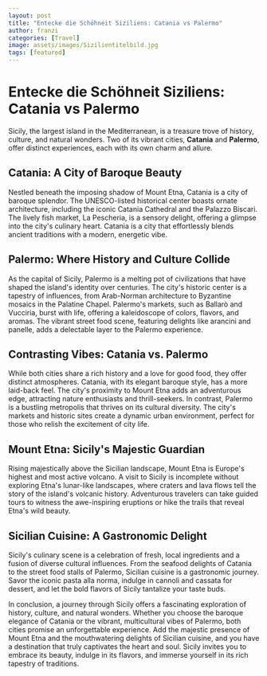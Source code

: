 ```yaml
---
layout: post
title: "Entecke die Schöhneit Siziliens: Catania vs Palermo"
author: franzi
categories: [Travel]
image: assets/images/Sizilientitelbild.jpg
tags: [featured]
---
```


# Entecke die Schöhneit Siziliens: Catania vs Palermo

Sicily, the largest island in the Mediterranean, is a treasure trove of history, culture, and natural wonders. Two of its vibrant cities, **Catania** and **Palermo**, offer distinct experiences, each with its own charm and allure.

## Catania: A City of Baroque Beauty

Nestled beneath the imposing shadow of Mount Etna, Catania is a city of baroque splendor. The UNESCO-listed historical center boasts ornate architecture, including the iconic Catania Cathedral and the Palazzo Biscari. The lively fish market, La Pescheria, is a sensory delight, offering a glimpse into the city's culinary heart. Catania is a city that effortlessly blends ancient traditions with a modern, energetic vibe.

## Palermo: Where History and Culture Collide

As the capital of Sicily, Palermo is a melting pot of civilizations that have shaped the island's identity over centuries. The city's historic center is a tapestry of influences, from Arab-Norman architecture to Byzantine mosaics in the Palatine Chapel. Palermo's markets, such as Ballarò and Vucciria, burst with life, offering a kaleidoscope of colors, flavors, and aromas. The vibrant street food scene, featuring delights like arancini and panelle, adds a delectable layer to the Palermo experience.

## Contrasting Vibes: Catania vs. Palermo

While both cities share a rich history and a love for good food, they offer distinct atmospheres. Catania, with its elegant baroque style, has a more laid-back feel. The city's proximity to Mount Etna adds an adventurous edge, attracting nature enthusiasts and thrill-seekers. In contrast, Palermo is a bustling metropolis that thrives on its cultural diversity. The city's markets and historic sites create a dynamic urban environment, perfect for those who relish the excitement of city life.

## Mount Etna: Sicily's Majestic Guardian

Rising majestically above the Sicilian landscape, Mount Etna is Europe's highest and most active volcano. A visit to Sicily is incomplete without exploring Etna's lunar-like landscapes, where craters and lava flows tell the story of the island's volcanic history. Adventurous travelers can take guided tours to witness the awe-inspiring eruptions or hike the trails that reveal Etna's wild beauty.

## Sicilian Cuisine: A Gastronomic Delight

Sicily's culinary scene is a celebration of fresh, local ingredients and a fusion of diverse cultural influences. From the seafood delights of Catania to the street food stalls of Palermo, Sicilian cuisine is a gastronomic journey. Savor the iconic pasta alla norma, indulge in cannoli and cassata for dessert, and let the bold flavors of Sicily tantalize your taste buds.

In conclusion, a journey through Sicily offers a fascinating exploration of history, culture, and natural wonders. Whether you choose the baroque elegance of Catania or the vibrant, multicultural vibes of Palermo, both cities promise an unforgettable experience. Add the majestic presence of Mount Etna and the mouthwatering delights of Sicilian cuisine, and you have a destination that truly captivates the heart and soul. Sicily invites you to embrace its beauty, indulge in its flavors, and immerse yourself in its rich tapestry of traditions.
